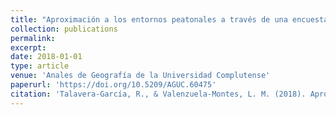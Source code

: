 ```yaml
---
title: "Aproximación a los entornos peatonales a través de una encuesta a la población aplicación a la ciudad de Granada"
collection: publications
permalink:
excerpt:
date: 2018-01-01
type: article
venue: 'Anales de Geografía de la Universidad Complutense'
paperurl: 'https://doi.org/10.5209/AGUC.60475'
citation: 'Talavera-García, R., & Valenzuela-Montes, L. M. (2018). Aproximación a los entornos peatonales a través de una encuesta a la población: aplicación a la ciudad de Granada. <i>Anales De Geografía De La Universidad Complutense</i>, 38(1), 239-262.'
---
```

